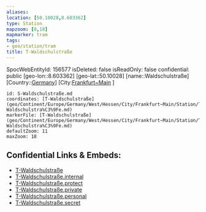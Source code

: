 ```yaml
---
aliases: 
location: [50.10028,8.603362]
type: Station 
mapzoom: [8,18] 
mapmarker: tram 
tags:
- geo/station/tram
title: T-Waldschulstraße
---
```

SpocWebEntityId: 156577
isDeleted: false
isReadOnly: false
confidential: public
[geo-lon::8.603362]
[geo-lat::50.10028]
[name::Waldschulstraße]
[Country::[Germany](geo/Continent/Europe/Germany.md)]
[City:[Frankfurt~Main](geo/Continent/Europe/Germany/West/Hessen/City/Frankfurt~Main.md) ]


```leaflet
id: S-Waldschulstraße.md
coordinates: [T-Waldschulstraße](geo/Continent/Europe/Germany/West/Hessen/City/Frankfurt~Main/Station/T-Waldschulstra%C3%9Fe.md)
markerFile: [T-Waldschulstraße](geo/Continent/Europe/Germany/West/Hessen/City/Frankfurt~Main/Station/T-Waldschulstra%C3%9Fe.md)
defaultZoom: 11 
maxZoom: 18
```


## Confidential Links & Embeds: 
- [T-Waldschulstraße](../../../../../../../../../../_public/geo/Continent/Europe/Germany/West/Hessen/City/Frankfurt~Main/Station/T-Waldschulstra%C3%9Fe.md) 
- [T-Waldschulstraße.internal](../../../../../../../../../../_internal/geo/Continent/Europe/Germany/West/Hessen/City/Frankfurt~Main/Station/T-Waldschulstra%C3%9Fe.internal.md) 
- [T-Waldschulstraße.protect](../../../../../../../../../../_protect/geo/Continent/Europe/Germany/West/Hessen/City/Frankfurt~Main/Station/T-Waldschulstra%C3%9Fe.protect.md) 
- [T-Waldschulstraße.private](../../../../../../../../../../_private/geo/Continent/Europe/Germany/West/Hessen/City/Frankfurt~Main/Station/T-Waldschulstra%C3%9Fe.private.md) 
- [T-Waldschulstraße.personal](../../../../../../../../../../_personal/geo/Continent/Europe/Germany/West/Hessen/City/Frankfurt~Main/Station/T-Waldschulstra%C3%9Fe.personal.md) 
- [T-Waldschulstraße.secret](../../../../../../../../../../_secret/geo/Continent/Europe/Germany/West/Hessen/City/Frankfurt~Main/Station/T-Waldschulstra%C3%9Fe.secret.md) 
